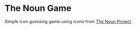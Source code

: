 # The Noun Game

Simple icon guessing game using icons from [The Noun Project](https://thenounproject.com).
